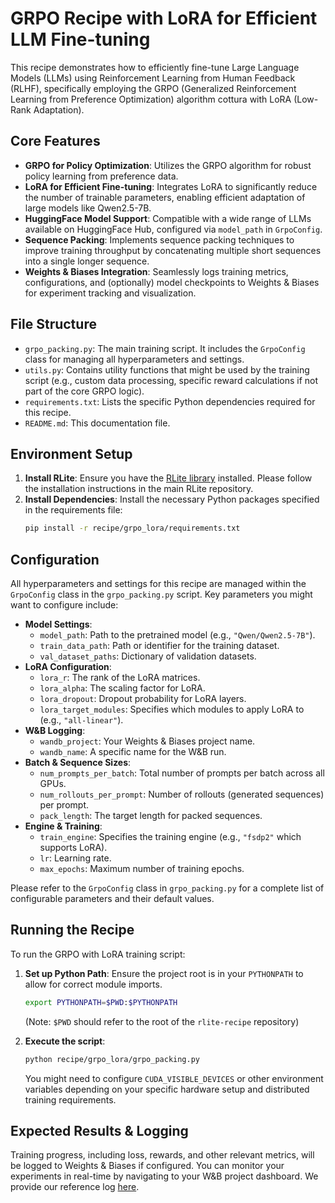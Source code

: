 # GRPO Recipe with LoRA for Efficient LLM Fine-tuning

This recipe demonstrates how to efficiently fine-tune Large Language Models (LLMs) using Reinforcement Learning from Human Feedback (RLHF), specifically employing the GRPO (Generalized Reinforcement Learning from Preference Optimization) algorithm cottura with LoRA (Low-Rank Adaptation).

## Core Features

*   **GRPO for Policy Optimization**: Utilizes the GRPO algorithm for robust policy learning from preference data.
*   **LoRA for Efficient Fine-tuning**: Integrates LoRA to significantly reduce the number of trainable parameters, enabling efficient adaptation of large models like Qwen2.5-7B.
*   **HuggingFace Model Support**: Compatible with a wide range of LLMs available on HuggingFace Hub, configured via `model_path` in `GrpoConfig`.
*   **Sequence Packing**: Implements sequence packing techniques to improve training throughput by concatenating multiple short sequences into a single longer sequence.
*   **Weights & Biases Integration**: Seamlessly logs training metrics, configurations, and (optionally) model checkpoints to Weights & Biases for experiment tracking and visualization.

## File Structure

*   `grpo_packing.py`: The main training script. It includes the `GrpoConfig` class for managing all hyperparameters and settings.
*   `utils.py`: Contains utility functions that might be used by the training script (e.g., custom data processing, specific reward calculations if not part of the core GRPO logic).
*   `requirements.txt`: Lists the specific Python dependencies required for this recipe.
*   `README.md`: This documentation file.

## Environment Setup

1.  **Install RLite**: Ensure you have the [RLite library](https://github.com/rlite-project/RLite) installed. Please follow the installation instructions in the main RLite repository.
2.  **Install Dependencies**: Install the necessary Python packages specified in the requirements file:
    ```bash
    pip install -r recipe/grpo_lora/requirements.txt
    ```

## Configuration

All hyperparameters and settings for this recipe are managed within the `GrpoConfig` class in the `grpo_packing.py` script. Key parameters you might want to configure include:

*   **Model Settings**:
    *   `model_path`: Path to the pretrained model (e.g., `"Qwen/Qwen2.5-7B"`).
    *   `train_data_path`: Path or identifier for the training dataset.
    *   `val_dataset_paths`: Dictionary of validation datasets.
*   **LoRA Configuration**:
    *   `lora_r`: The rank of the LoRA matrices.
    *   `lora_alpha`: The scaling factor for LoRA.
    *   `lora_dropout`: Dropout probability for LoRA layers.
    *   `lora_target_modules`: Specifies which modules to apply LoRA to (e.g., `"all-linear"`).
*   **W&B Logging**:
    *   `wandb_project`: Your Weights & Biases project name.
    *   `wandb_name`: A specific name for the W&B run.
*   **Batch & Sequence Sizes**:
    *   `num_prompts_per_batch`: Total number of prompts per batch across all GPUs.
    *   `num_rollouts_per_prompt`: Number of rollouts (generated sequences) per prompt.
    *   `pack_length`: The target length for packed sequences.
*   **Engine & Training**:
    *   `train_engine`: Specifies the training engine (e.g., `"fsdp2"` which supports LoRA).
    *   `lr`: Learning rate.
    *   `max_epochs`: Maximum number of training epochs.

Please refer to the `GrpoConfig` class in `grpo_packing.py` for a complete list of configurable parameters and their default values.

## Running the Recipe

To run the GRPO with LoRA training script:

1.  **Set up Python Path**: Ensure the project root is in your `PYTHONPATH` to allow for correct module imports.
    ```bash
    export PYTHONPATH=$PWD:$PYTHONPATH
    ```
    (Note: `$PWD` should refer to the root of the `rlite-recipe` repository)

2.  **Execute the script**:
    ```bash
    python recipe/grpo_lora/grpo_packing.py
    ```
    You might need to configure `CUDA_VISIBLE_DEVICES` or other environment variables depending on your specific hardware setup and distributed training requirements.

## Expected Results & Logging

Training progress, including loss, rewards, and other relevant metrics, will be logged to Weights & Biases if configured. You can monitor your experiments in real-time by navigating to your W&B project dashboard. We provide our reference log [here](https://api.wandb.ai/links/han-zhang-stepfun/t90o815k).
